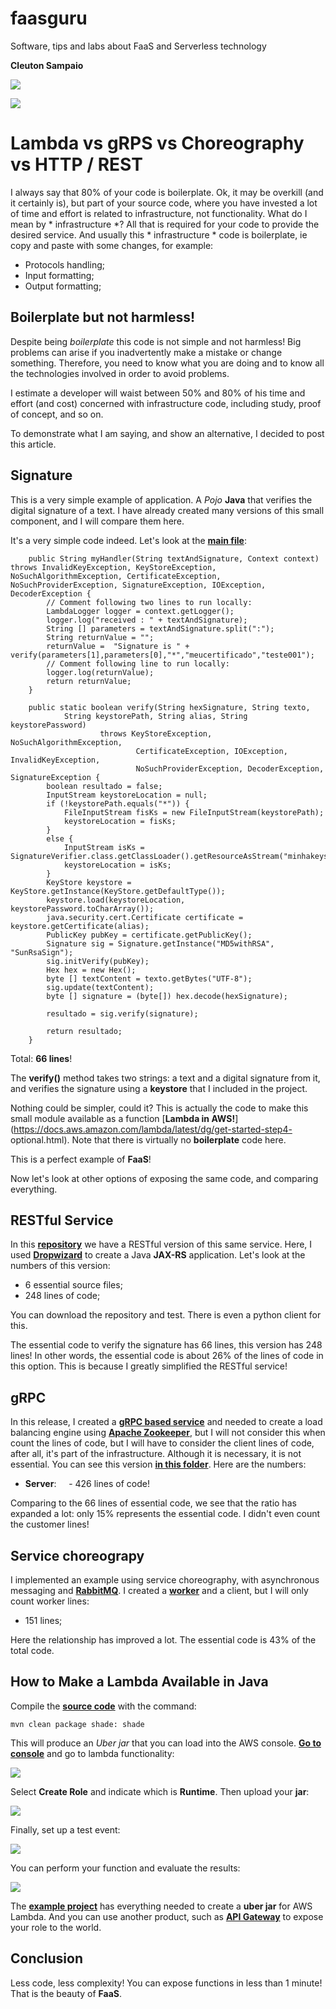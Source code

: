 # faasguru
Software, tips and labs about FaaS and Serverless technology

**Cleuton Sampaio** 

![](../../faasguru1.jpeg)

![](../../images/aws_java.png)

# Lambda vs gRPS vs Choreography vs HTTP / REST

I always say that 80% of your code is boilerplate. Ok, it may be overkill (and it certainly is), but part of your source code, where you have invested a lot of time and effort is related to infrastructure, not functionality. What do I mean by * infrastructure *? All that is required for your code to provide the desired service. And usually this * infrastructure * code is boilerplate, ie copy and paste with some changes, for example:

- Protocols handling;
- Input formatting;
- Output formatting;

## Boilerplate but not harmless!

Despite being *boilerplate* this code is not simple and not harmless! Big problems can arise if you inadvertently make a mistake or change something. Therefore, you need to know what you are doing and to know all the technologies involved in order to avoid problems.

I estimate a developer will waist between 50% and 80% of his time and effort (and cost) concerned with infrastructure code, including study, proof of concept, and so on.

To demonstrate what I am saying, and show an alternative, I decided to post this article.

## Signature

This is a very simple example of application. A *Pojo* **Java** that verifies the digital signature of a text. I have already created many versions of this small component, and I will compare them here.

It's a very simple code indeed. Let's look at the [**main file**](../../awsjava/src/main/java/guru/faas/lambda/signature/SignatureVerifier.java):

```
    public String myHandler(String textAndSignature, Context context) throws InvalidKeyException, KeyStoreException, NoSuchAlgorithmException, CertificateException, NoSuchProviderException, SignatureException, IOException, DecoderException {
    	// Comment following two lines to run locally:
        LambdaLogger logger = context.getLogger();
        logger.log("received : " + textAndSignature);
        String [] parameters = textAndSignature.split(":");
        String returnValue = "";
		returnValue =  "Signature is " + verify(parameters[1],parameters[0],"*","meucertificado","teste001");
		// Comment following line to run locally:
		logger.log(returnValue);
        return returnValue;
    }
    
	public static boolean verify(String hexSignature, String texto,
			String keystorePath, String alias, String keystorePassword) 
					throws KeyStoreException, NoSuchAlgorithmException, 
							CertificateException, IOException, InvalidKeyException, 
							NoSuchProviderException, DecoderException, SignatureException {
		boolean resultado = false;
		InputStream keystoreLocation = null;
		if (!keystorePath.equals("*")) {
			FileInputStream fisKs = new FileInputStream(keystorePath);
			keystoreLocation = fisKs;
		}
		else {
			InputStream isKs = SignatureVerifier.class.getClassLoader().getResourceAsStream("minhakeystore.jks");
			keystoreLocation = isKs;
		}
	    KeyStore keystore = KeyStore.getInstance(KeyStore.getDefaultType());
	    keystore.load(keystoreLocation, keystorePassword.toCharArray());
	    java.security.cert.Certificate certificate = keystore.getCertificate(alias);
	    PublicKey pubKey = certificate.getPublicKey();
		Signature sig = Signature.getInstance("MD5withRSA", "SunRsaSign"); 
		sig.initVerify(pubKey);
		Hex hex = new Hex();
		byte [] textContent = texto.getBytes("UTF-8");
	    sig.update(textContent);
		byte [] signature = (byte[]) hex.decode(hexSignature);
	    
		resultado = sig.verify(signature);
		
		return resultado;
	}
```

Total: **66 lines**!

The **verify()** method takes two strings: a text and a digital signature from it, and verifies the signature using a **keystore** that I included in the project.

Nothing could be simpler, could it? This is actually the code to make this small module available as a function [**Lambda in AWS!**] (https://docs.aws.amazon.com/lambda/latest/dg/get-started-step4- optional.html). Note that there is virtually no **boilerplate** code here.

This is a perfect example of **FaaS**!

Now let's look at other options of exposing the same code, and comparing everything.

## RESTful Service

In this [**repository**](https://github.com/cleuton/servicechoreography/tree/master/javaApp/signature) we have a RESTful version of this same service. Here, I used [**Dropwizard**](https://www.dropwizard.io/en/stable/) to create a Java **JAX-RS** application. Let's look at the numbers of this version:

- 6 essential source files;
- 248 lines of code;

You can download the repository and test. There is even a python client for this.

The essential code to verify the signature has 66 lines, this version has 248 lines! In other words, the essential code is about 26% of the lines of code in this option. This is because I greatly simplified the RESTful service!

## gRPC

In this release, I created a [**gRPC  based service**](https://grpc.io/) and needed to create a load balancing engine using [**Apache Zookeeper**](https://zookeeper.apache.org/), but I will not consider this when count the lines of code, but I will have to consider the client lines of code, after all, it's part of the infrastructure. Although it is necessary, it is not essential. You can see this version [**in this folder**](https://github.com/cleuton/servicechoreography/tree/master/javaApp/grpcserverjava/src/main/java/com/obomprogrammer/grpc). Here are the numbers:

- **Server**:
    - 426 lines of code!

Comparing to the 66 lines of essential code, we see that the ratio has expanded a lot: only 15% represents the essential code. I didn't even count the customer lines!

## Service choreograpy

I implemented an example using service choreography, with asynchronous messaging and [**RabbitMQ**](https://www.rabbitmq.com/). I created a [**worker**](https://github.com/cleuton/servicechoreography/tree/master/javaApp/choreography) and a client, but I will only count worker lines:

- 151 lines;

Here the relationship has improved a lot. The essential code is 43% of the total code.

## How to Make a Lambda Available in Java

Compile the [**source code**](../../awsjava/src/main/java/guru/faas/lambda/signature/) with the command:

```
mvn clean package shade: shade
```

This will produce an *Uber jar* that you can load into the AWS console. [**Go to console**](https://console.aws.amazon.com/lambda/home?region=us-east-1#/functions) and go to lambda functionality:

![](../../images/awslambdaconsole.png)

Select **Create Role** and indicate which is **Runtime**. Then upload your **jar**:

![](../../images/uploadzip.png)

Finally, set up a test event:

![](../../images/testevent.png)

You can perform your function and evaluate the results:

![](../../images/result.png)

The [**example project**](../../awsjava/src/main/java/guru/faas/lambda/signature/) has everything needed to create a **uber jar** for AWS Lambda. And you can use another product, such as [**API Gateway**](https://aws.amazon.com/api-gateway/) to expose your role to the world.

## Conclusion

Less code, less complexity! You can expose functions in less than 1 minute! That is the beauty of **FaaS**.
